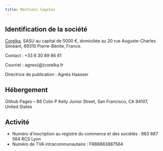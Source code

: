 ```yaml
---
title: Mentions légales
---
```


## Identification de la société

[Corelka](https://annuaire-entreprises.data.gouv.fr/entreprise/883887564), SASU au capital de 5000 €, domiciliée au 20 rue Auguste-Charles Siméant, 69310 Pierre-Bénite, France.

Contact : +33 6 30 89 86 81

Courriel : agnes(@)corelka.fr

Directrice de publication : Agnès Haasser

## Hébergement

Github Pages – 88 Colin P Kelly Junior Street, San Francisco, CA 94107, United States

## Activité

- Numéro d'inscription au registre du commerce et des sociétés : 883 887 564 RCS Lyon
- Numéro de TVA intracommunautaire : FR88883887564

